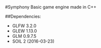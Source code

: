 #Symphony
Basic game engine made in C++

##Dependencies:

* GLFW 3.2.0
* GLEW 1.13.0
* GLM 0.9.7.5
* SOIL 2 (2016-03-23)